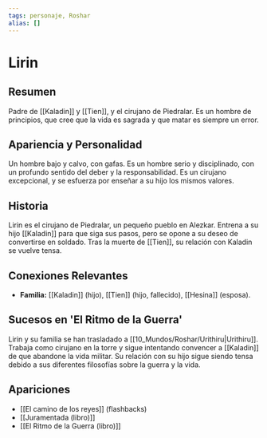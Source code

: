```yaml
---
tags: personaje, Roshar
alias: []
---
```


# Lirin

## Resumen
Padre de [[Kaladin]] y [[Tien]], y el cirujano de Piedralar. Es un hombre de principios, que cree que la vida es sagrada y que matar es siempre un error.

## Apariencia y Personalidad
Un hombre bajo y calvo, con gafas. Es un hombre serio y disciplinado, con un profundo sentido del deber y la responsabilidad. Es un cirujano excepcional, y se esfuerza por enseñar a su hijo los mismos valores.

## Historia
Lirin es el cirujano de Piedralar, un pequeño pueblo en Alezkar. Entrena a su hijo [[Kaladin]] para que siga sus pasos, pero se opone a su deseo de convertirse en soldado. Tras la muerte de [[Tien]], su relación con Kaladin se vuelve tensa.

## Conexiones Relevantes
* **Familia:** [[Kaladin]] (hijo), [[Tien]] (hijo, fallecido), [[Hesina]] (esposa).

## Sucesos en 'El Ritmo de la Guerra'
Lirin y su familia se han trasladado a [[10_Mundos/Roshar/Urithiru|Urithiru]]. Trabaja como cirujano en la torre y sigue intentando convencer a [[Kaladin]] de que abandone la vida militar. Su relación con su hijo sigue siendo tensa debido a sus diferentes filosofías sobre la guerra y la vida.

## Apariciones
* [[El camino de los reyes]] (flashbacks)
* [[Juramentada (libro)]]
* [[El Ritmo de la Guerra (libro)]]

